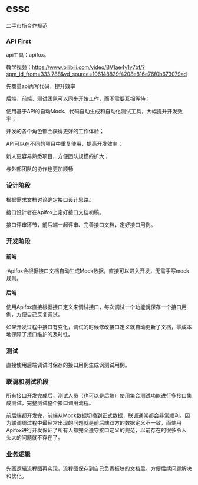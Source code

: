 # essc
二手市场合作规范

### API First
api工具：apifox。

教学视频：https://www.bilibili.com/video/BV1ae4y1y7bf/?spm_id_from=333.788&vd_source=106148829f4208e816e76f0b673079ad

先商量api再写代码，提升效率

后端、前端、测试团队可以同步开始工作，而不需要互相等待；

使用基于API的自动Mock、代码自动生成和自动化测试工具，大幅提升开发效率；

开发的各个角色都会获得更好的工作体验；

API可以在不同的项目中重复使用，提高开发效率；

新人更容易熟悉项目，方便团队规模的扩大；

与外部团队的协作也更加顺畅

### 设计阶段

根据需求文档讨论确定接口设计思路。

接口设计者在Apifox上定好接口文档初稿。

接口评审环节，前后端一起评审、完善接口文档，定好接口用例。

### 开发阶段

  #### 前端

  ·Apifox会根据接口文档自动生成Mock数据，直接可以进入开发，无需手写mock规则。

  #### 后端

  使用Apifox直接根据接口定义来调试接口，每次调试一个功能就保存一个接口用例，方便自己反复调试。
  
  如果开发过程中接口有变化，调试的时候修改接口定义就自动更新了文档，零成本地保障了接口维护的及时性。

  ### 测试
  
  直接使用后端调试时保存的接口用例生成讽测试用例。
  
### 联调和测试阶段

所有接口开发完成后，测试人员（也可以是后端）使用集合测试功能进行多接口集成测试，完整测试整个接口调用流程。

前后端都开发完，前端从Mock数据切换到正式数据，联调通常都会非常顺利。因为联调周过程中最经常出现的问题就是前后端双方的数据定义不一致，而使用Apifox进行开发保证了所有人都完全遵守接口定义的规范，以前存在的很多令人头大的问题就不存在了。

### 业务逻辑

先画逻辑流程图再实现，流程图保存到自己负责板块的文档里。方便后续问题解决和优化。

